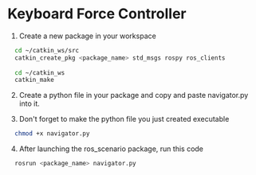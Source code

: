 # Keyboard Force Controller

1. Create a new package in your workspace

```bash
  cd ~/catkin_ws/src
  catkin_create_pkg <package_name> std_msgs rospy ros_clients
  
  cd ~/catkin_ws
  catkin_make

```
2. Create a python file in your package and copy and paste navigator.py into it.

3. Don't forget to make the python file you just created executable

```bash
  chmod +x navigator.py
```

4. After launching the ros_scenario package, run this code

```bash
  rosrun <package_name> navigator.py
```
